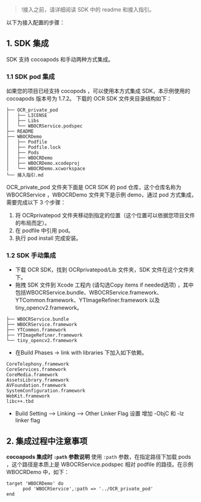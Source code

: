 >!接入之前，请详细阅读 SDK 中的 readme 和接入指引。

以下为接入配置的步骤：
## 1. SDK 集成
SDK 支持 cocoapods 和手动两种方式集成。

### 1.1 SDK pod 集成
如果您的项目已经支持 cocopods ，可以使用本方式集成 SDK，本示例使用的 cocoapods 版本号为 1.7.2。
下载的 OCR SDK 文件夹目录结构如下：
```
├── OCR_private_pod
│   ├── LICENSE
│   ├── Libs
│   └── WBOCRService.podspec
├── README
├── WBOCRDemo
│   ├── Podfile
│   ├── Podfile.lock  
│   ├── Pods
│   ├── WBOCRDemo
│   ├── WBOCRDemo.xcodeproj
│   └── WBOCRDemo.xcworkspace
└── 接入指引.md

```
OCR_private_pod 文件夹下面是 OCR SDK 的 pod 仓库，这个仓库名称为 WBOCRService ，WBOCRDemo 文件夹下是示例 demo，通过 pod 方式集成，需要完成以下 3 个步骤：
1. 将 OCRprivatepod 文件夹移动到指定的位置（这个位置可以依据您项目文件的布局而定）。
2. 在 podfile 中引用 pod。
3. 执行 pod install 完成安装。

### 1.2 SDK 手动集成
- 下载 OCR SDK，找到 OCRprivatepod/Lib 文件夹，SDK 文件在这个文件夹下。
- 拖拽 SDK 文件到 Xcode 工程内 (请勾选Copy items if needed选项) ，其中包括WBOCRService.bundle、WBOCRService.framework、YTCommon.framework、YTImageRefiner.framework 以及 tiny_opencv2.framework。
 ```
├── WBOCRService.bundle
├── WBOCRService.framework
├── YTCommon.framework
├── YTImageRefiner.framework
└── tiny_opencv2.framework
 ```

- 在Build Phases -> link with libraries 下加入如下依赖。
 ```
CoreTelephony.framework
CoreServices.framework
CoreMedia.framework
AssetsLibrary.framework
AVFoundation.framework
SystemConfiguration.framework
WebKit.framework
libc++.tbd
```

-	Build Setting --> Linking --> Other Linker Flag 设置 增加 -ObjC 和 -lz linker flag

## 2. 集成过程中注意事项
 **cocoapods 集成时 `:path` 参数说明**
使用 `:path` 参数，在指定路径下加载 pods ，这个路径是本质上是 WBOCRService.podspec 相对 podfile 的路径。在示例 WBOCRDemo 中，如下：
```
target 'WBOCRDemo' do
      pod 'WBOCRService',:path => '../OCR_private_pod'
end
```

